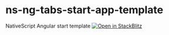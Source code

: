 # ns-ng-tabs-start-app-template
NativeScript Angular start template
[![Open in StackBlitz](https://developer.stackblitz.com/img/open_in_stackblitz.svg)](https://stackblitz.com/github/Bezlepkin/ns-ng-tabs-start-app-template)
